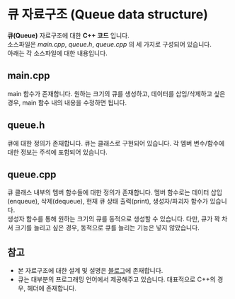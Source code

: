 큐 자료구조
(Queue data structure)
======================
  
__큐(Queue)__ 자료구조에 대한 __C++ 코드__ 입니다.  
소스파일은 _main.cpp_, _queue.h_, _queue.cpp_ 의 세 가지로 구성되어 있습니다.  
아래는 각 소스파일에 대한 내용입니다.  
  
main.cpp  
--------------------
main 함수가 존재합니다. 원하는 크기의 큐를 생성하고, 데이터를 삽입/삭제하고 싶은 경우, main 함수 내의 내용을 수정하면 됩니다.

queue.h
-------------------
큐에 대한 정의가 존재합니다. 큐는 클래스로 구현되어 있습니다. 각 멤버 변수/함수에 대한 정보는 주석에 포함되어 있습니다.

queue.cpp
-------------------
큐 클래스 내부의 멤버 함수들에 대한 정의가 존재합니다. 멤버 함수로는 데이터 삽입(enqueue), 삭제(dequeue), 현재 큐 상태 출력(print), 생성자/파괴자 함수가 있습니다.  
생성자 함수를 통해 원하는 크기의 큐를 동적으로 생성할 수 있습니다. 다만, 큐가 꽉 차서 크기를 늘리고 싶은 경우, 동적으로 큐를 늘리는 기능은 넣지 않았습니다.

참고
--------------------
* 본 자료구조에 대한 설계 및 설명은 [블로그](https://blog.naver.com/sioni322/222191538063)에 존재합니다.
* 큐는 대부분의 프로그래밍 언어에서 제공해주고 있습니다. 대표적으로 C++의 경우, <queue> 헤더에 존재합니다.

 
 